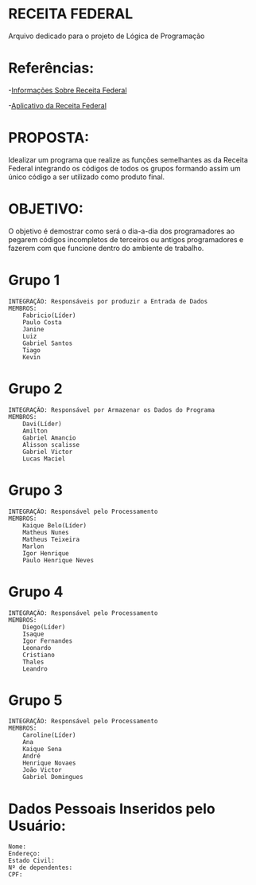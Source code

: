 # RECEITA FEDERAL
 Arquivo dedicado para o projeto de Lógica de Programação

# Referências:
 -[Informações Sobre Receita Federal]( https://www.mag.com.br/blog/dinheiro/artigo/faixas-do-imposto-de-renda-qual-a-sua-aliquota-na-tabela-atualizada-do-ir)
 
-[Aplicativo da Receita Federal](http://receita.economia.gov.br/interface/cidadao/irpf/2020/download/download-do-programa)

        
# PROPOSTA:
Idealizar um programa que realize as funções semelhantes as da Receita Federal integrando os códigos de todos os grupos formando assim um único código a ser utilizado como produto final. 
# OBJETIVO:
O objetivo é demostrar como será o dia-a-dia dos programadores ao pegarem códigos incompletos de terceiros ou antigos programadores e fazerem com que funcione dentro do ambiente de trabalho.
# Grupo 1
    INTEGRAÇÃO: Responsáveis por produzir a Entrada de Dados
    MEMBROS:
        Fabricio(Líder)
        Paulo Costa
        Janine
        Luiz
        Gabriel Santos
        Tiago
        Kevin
# Grupo 2
    INTEGRAÇÃO: Responsável por Armazenar os Dados do Programa
    MEMBROS:
        Davi(Líder)
        Amilton
        Gabriel Amancio
        Alisson scalisse
        Gabriel Victor
        Lucas Maciel
# Grupo 3
    INTEGRAÇÃO: Responsável pelo Processamento
    MEMBROS:
        Kaique Belo(Líder)
        Matheus Nunes 
        Matheus Teixeira
        Marlon
        Igor Henrique
        Paulo Henrique Neves
# Grupo 4
    INTEGRAÇÃO: Responsável pelo Processamento
    MEMBROS:
        Diego(Líder)
        Isaque
        Igor Fernandes
        Leonardo 
        Cristiano
        Thales 
        Leandro
# Grupo 5
    INTEGRAÇÃO: Responsável pelo Processamento
    MEMBROS:
        Caroline(Líder)
        Ana
        Kaique Sena
        André
        Henrique Novaes
        João Victor
        Gabriel Domingues
# Dados Pessoais Inseridos pelo Usuário:
    Nome:
    Endereço:
    Estado Civil:
    Nº de dependentes:
    CPF:
